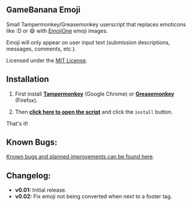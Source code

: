 ## GameBanana Emoji

Small Tampermonkey/Greasemonkey userscript that replaces emoticons like :D or :smile: with [EmojiOne](https://github.com/Ranks/emojione) emoji images.

Emoji will only appear on user input text (submission descriptions, messages, comments, etc.).

Licensed under the [MIT License](https://raw.githubusercontent.com/yogensia/gb-emojione/master/LICENSE).


## Installation

1. First install **[Tampermonkey](https://chrome.google.com/webstore/detail/tampermonkey/dhdgffkkebhmkfjojejmpbldmpobfkfo)** (Google Chrome) or **[Greasemonkey](https://addons.mozilla.org/en-us/firefox/addon/greasemonkey/)** (Firefox).

2. Then **[click here to open the script](https://github.com/yogensia/gb-emojione/raw/master/gb-emojione.user.js)** and click the `install` button.

That's it!


## Known Bugs:

[Known bugs and planned improvements can be found here](https://github.com/yogensia/gb-emojione/issues).


## Changelog:

- **v0.01:** Initial release.
- **v0.02:** Fix emoji not being converted when next to a footer tag.